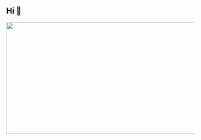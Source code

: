 ## Hi 👋

<!--
**qz83h/qz83h** is a ✨ _special_ ✨ repository because its `README.md` (this file) appears on your GitHub profile.

Here are some ideas to get you started:

- 🔭 I’m currently working on ...
- 🌱 I’m currently learning ...
- 👯 I’m looking to collaborate on ...
- 🤔 I’m looking for help with ...
- 💬 Ask me about ...
- 📫 How to reach me: ...
- 😄 Pronouns: ...
- ⚡ Fun fact: ...
-->

<div align=center>
  <a href="https://www.gitanimals.org/en_US?utm_medium=image&utm_source=qz83h&utm_content=farm">
    <img
      src="https://render.gitanimals.org/farms/qz83h"
      width="600"
      height="300"
    />
  </a>
</div>
